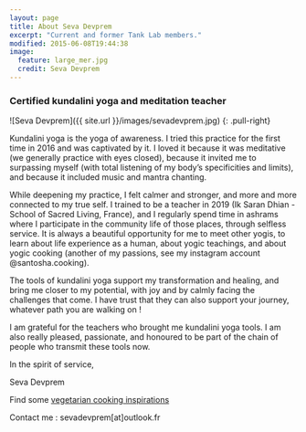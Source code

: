 ```yaml
---
layout: page
title: About Seva Devprem
excerpt: "Current and former Tank Lab members."
modified: 2015-06-08T19:44:38
image:
  feature: large_mer.jpg
  credit: Seva Devprem
---
```

### Certified kundalini yoga and meditation teacher
![Seva Devprem]({{ site.url }}/images/sevadevprem.jpg)
{: .pull-right}

Kundalini yoga is the yoga of awareness. I tried this practice for the first time in 2016 and was captivated by it. I loved it because it was meditative (we generally practice with eyes closed), because it invited me to surpassing myself (with total listening of my body’s specificities and limits), and because it included music and mantra chanting.

While deepening my practice, I felt calmer and stronger, and more and more connected to my true self. I trained to be a teacher in 2019 (Ik Saran Dhian - School of Sacred Living, France), and I regularly spend time in ashrams where I participate in the community life of those places, through selfless service. It is always a beautiful opportunity for me to meet other yogis, to learn about life experience as a human, about yogic teachings, and about yogic cooking (another of my passions, see my instagram account @santosha.cooking).

The tools of kundalini yoga support my transformation and healing, and bring me closer to my potential, with joy and by calmly facing the challenges that come. I have trust  that they can also support your journey, whatever path you are walking on !

I am grateful for the teachers who brought me kundalini yoga tools. I am also really pleased, passionate, and honoured to be part of the chain of people who transmit these tools now.

In the spirit of service,

Seva Devprem

Find some [vegetarian cooking inspirations](https://www.instagram.com/santosha.cooking/)

Contact me : sevadevprem[at]outlook.fr
